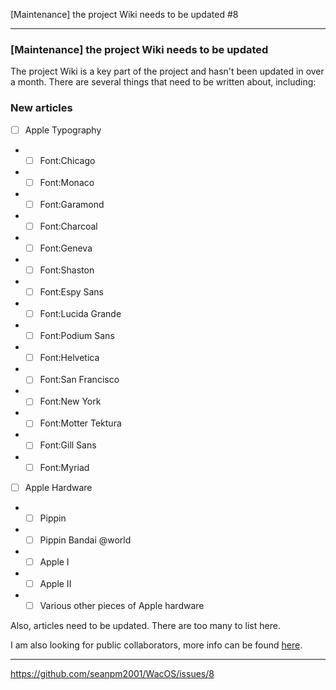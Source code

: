 [Maintenance] the project Wiki needs to be updated #8

***

### [Maintenance] the project Wiki needs to be updated

The project Wiki is a key part of the project and hasn't been updated in over a month. There are several things that need to be written about, including:

### New articles

- [ ] Apple Typography

- - [ ] Font:Chicago

- - [ ] Font:Monaco

- - [ ] Font:Garamond

- - [ ] Font:Charcoal

- - [ ] Font:Geneva

- - [ ] Font:Shaston

- - [ ] Font:Espy Sans

- - [ ] Font:Lucida Grande

- - [ ] Font:Podium Sans

- - [ ] Font:Helvetica

- - [ ] Font:San Francisco

- - [ ] Font:New York

- - [ ] Font:Motter Tektura

- - [ ] Font:Gill Sans

- - [ ] Font:Myriad

- [ ] Apple Hardware

- - [ ] Pippin

- - [ ] Pippin Bandai @world

- - [ ] Apple I

- - [ ] Apple II

- - [ ] Various other pieces of Apple hardware

Also, articles need to be updated. There are too many to list here.

I am also looking for public collaborators, more info can be found [here](https://github.com/seanpm2001/WacOS/issues/7/).

***

https://github.com/seanpm2001/WacOS/issues/8
